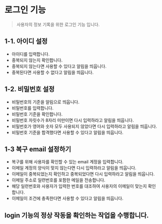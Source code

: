 # 로그인 기능
> 사용자의 정보 기록을 위한 로그인 기능 입니다.

## 1-1. 아이디 설정
* 아이디를 입력합니다.
* 중복되지 않는지 확인합니다.
* 중복되지 않는다면 사용할 수 있다고 알림을 띄웁니다.
* 중복된다면 사용할 수 없다고 알림을 띄웁니다.

## 1-2. 비밀번호 설정
* 비밀번호의 기준을 알림으로 띄웁니다.
* 비밀번호를 입력합니다.
* 비밀번호 기준을 확인합니다.
* 비밀번호 자릿수가 8자리 미만이면 다시 입력하라고 알림을 띄웁니다.
* 비밀번호가 영어와 숫자 모두 사용되지 않았다면 다시 입력하라고 알림을 띄웁니다.
* 비밀번호 기준을 합격했다면 사용할 수 있다고 알림을 띄웁니다.
  

## 1-3 복구 email 설정하기
* 복구를 위해 사용자를 확인할 수 있는 email 계정을 입력합니다.
* 이메일 계정의 양식이 맞지 않는다면 다시 입력하라고 알림을 띄웁니다.
* 이메일이 중복되었는지 확인하고 중복되었다면 다시 입력하라고 알림을 띄웁니다.
* 이메일 주소로 일련번호를 포함한 메일을 전송합니다.
* 해당 일련번호와 사용자가 입력한 번호를 대조하여 사용자의 이메일이 맞는지 확인합니다.
* 이메일이 조건에 충족한다면 사용할 수 있다고 알림을 띄웁니다.

## login 기능의 정상 작동을 확인하는 작업을 수행합니다.